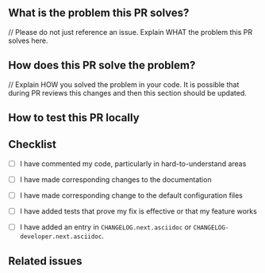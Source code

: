 <!-- Type of change
Please label this PR with one of the following labels, depending on the scope of your change:
- Bug
- Enhancement
- Breaking change
- Deprecation
- Cleanup
- Docs
-->

## What is the problem this PR solves?

// Please do not just reference an issue. Explain WHAT the problem this PR solves here.

## How does this PR solve the problem?

// Explain HOW you solved the problem in your code. It is possible that during PR reviews this changes and then this section should be updated.


## How to test this PR locally

<!-- Recommended
Explain here how this PR will be tested by the reviewer if anything special is needed for manual testing: commands, dependencies, steps, etc.
-->

## Checklist

<!-- Mandatory
This checklist is to help creators of PRs to find parts which might not be directly related to code change but still need to be addressed. Anything that does not apply to the PR should be removed from the checklist.
-->

- [ ] I have commented my code, particularly in hard-to-understand areas
- [ ] I have made corresponding changes to the documentation
- [ ] I have made corresponding change to the default configuration files
- [ ] I have added tests that prove my fix is effective or that my feature works
- [ ] I have added an entry in `CHANGELOG.next.asciidoc` or `CHANGELOG-developer.next.asciidoc`.


## Related issues

<!-- Recommended
Link related issues below. Insert the issue link or reference after the word "Closes" if merging this should automatically close it.

- Closes #123
- Relates #123
- Requires #123
- Superseds #123
-->